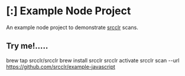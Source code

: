 # [:] Example Node Project

An example node project to demonstrate [srcclr](https://www.srcclr.com) scans.

## Try me!.....


brew tap srcclr/srcclr
brew install srcclr
srcclr activate
srcclr scan --url https://github.com/srcclr/example-javascript

